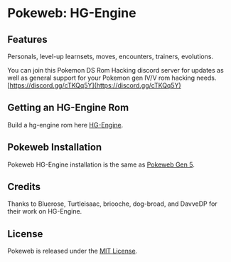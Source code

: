 
# Pokeweb: HG-Engine

## Features

Personals, level-up learnsets, moves, encounters, trainers, evolutions.



You can join this Pokemon DS Rom Hacking discord server for updates as well as general support for your Pokemon gen IV/V rom hacking needs. [https://discord.gg/cTKQq5Y](https://discord.gg/cTKQq5Y)


## Getting an HG-Engine Rom

Build a hg-engine rom here [HG-Engine](https://github.com/BluRosie/hg-engine).

## Pokeweb Installation


Pokeweb HG-Engine installation is the same as [Pokeweb Gen 5](https://github.com/hzla/Pokeweb).

## Credits

Thanks to Bluerose, Turtleisaac, briooche, dog-broad, and DavveDP for their work on HG-Engine.

## License

Pokeweb is released under the [MIT License](https://opensource.org/licenses/MIT).
